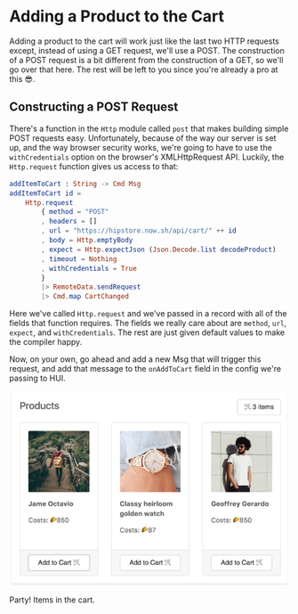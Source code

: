 # Adding a Product to the Cart

Adding a product to the cart will work just like the last two HTTP requests except, instead of using a GET request, we'll use a POST. The construction of a POST request is a bit different from the construction of a GET, so we'll go over that here. The rest will be left to you since you're already a pro at this 😎.

## Constructing a POST Request

There's a function in the `Http` module called `post` that makes building simple POST requests easy. Unfortunately, because of the way our server is set up, and the way browser security works, we're going to have to use the `withCredentials` option on the browser's XMLHttpRequest API. Luckily, the `Http.request` function gives us access to that:

```elm
addItemToCart : String -> Cmd Msg
addItemToCart id =
    Http.request
        { method = "POST"
        , headers = []
        , url = "https://hipstore.now.sh/api/cart/" ++ id
        , body = Http.emptyBody
        , expect = Http.expectJson (Json.Decode.list decodeProduct)
        , timeout = Nothing
        , withCredentials = True
        }
        |> RemoteData.sendRequest
        |> Cmd.map CartChanged
```

Here we've called `Http.request` and we've passed in a record with all of the fields that function requires. The fields we really care about are `method`, `url`, `expect`, and `withCredentials`. The rest are just given default values to make the compiler happy.

Now, on your own, go ahead and add a new Msg that will trigger this request, and add that message to the `onAddToCart` field in the config we're passing to HUI.

![](/assets/import7.png)

Party! Items in the cart.

